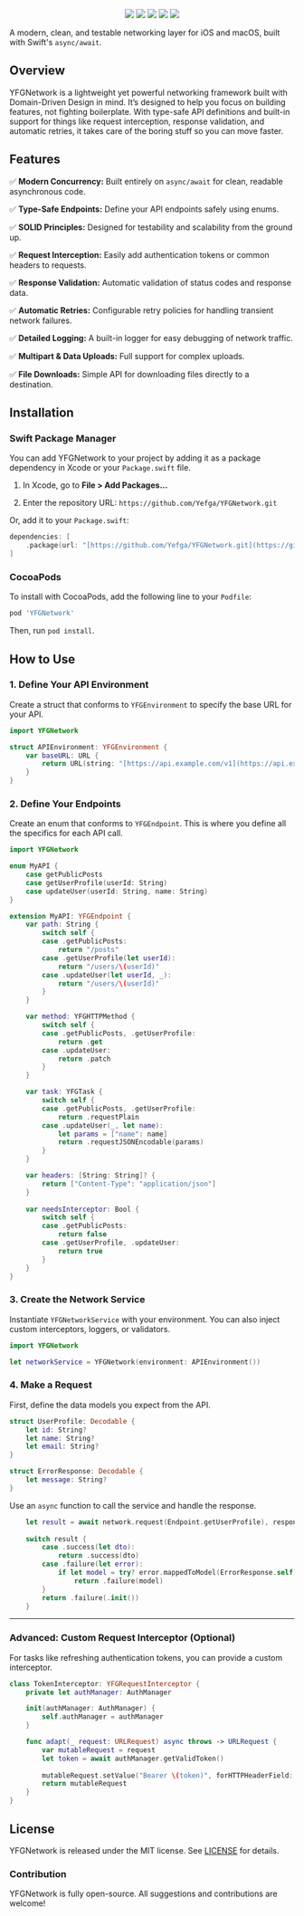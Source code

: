 
<p align="center">

<p align="center">
<a href="https://swift.org/package-manager/"><img src="https://img.shields.io/badge/swift-5.5+-brightgreen.svg"/></a>
<a href="https://swift.org/package-manager/"><img src="https://img.shields.io/badge/SPM-ready-orange.svg"></a>
<a href="#"><img src="https://img.shields.io/badge/License-MIT-blue.svg"></a>
<a href="https://en.wikipedia.org/wiki/IOS_13"><img src="https://img.shields.io/badge/iOS-13-blue.svg"></a>
<a href="https://www.apple.com/id/macos/macos-sequoia/"><img src="https://img.shields.io/badge/macOS-15-purple.svg"></a>

</p>


A modern, clean, and testable networking layer for iOS and macOS, built with Swift's `async/await`.

## Overview

YFGNetwork is a lightweight yet powerful networking framework built with Domain-Driven Design in mind. It’s designed to help you focus on building features, not fighting boilerplate. With type-safe API definitions and built-in support for things like request interception, response validation, and automatic retries, it takes care of the boring stuff so you can move faster.

## Features

✅ **Modern Concurrency:** Built entirely on `async/await` for clean, readable asynchronous code.
    
✅ **Type-Safe Endpoints:** Define your API endpoints safely using enums.
    
✅ **SOLID Principles:** Designed for testability and scalability from the ground up.
    
✅ **Request Interception:** Easily add authentication tokens or common headers to requests.
    
✅ **Response Validation:** Automatic validation of status codes and response data.
    
✅ **Automatic Retries:** Configurable retry policies for handling transient network failures.
    
✅ **Detailed Logging:** A built-in logger for easy debugging of network traffic.
    
✅ **Multipart & Data Uploads:** Full support for complex uploads.
    
✅ **File Downloads:** Simple API for downloading files directly to a destination.
    


    

## Installation

### Swift Package Manager

You can add YFGNetwork to your project by adding it as a package dependency in Xcode or your `Package.swift` file.

1. In Xcode, go to **File > Add Packages...**
    
2. Enter the repository URL: `https://github.com/Yefga/YFGNetwork.git`
        

Or, add it to your `Package.swift`:

```swift
dependencies: [
    .package(url: "[https://github.com/Yefga/YFGNetwork.git](https://github.com/Yefga/YFGNetwork.git)", from: "0.0.1")
]
```

### CocoaPods

To install with CocoaPods, add the following line to your `Podfile`:

```ruby
pod 'YFGNetwork'
```

Then, run `pod install`.

## How to Use

### 1. Define Your API Environment
Create a struct that conforms to `YFGEnvironment` to specify the base URL for your API.

```swift
import YFGNetwork

struct APIEnvironment: YFGEnvironment {
    var baseURL: URL {
        return URL(string: "[https://api.example.com/v1](https://api.example.com/v1)")!
    }
}
```

### 2. Define Your Endpoints

Create an enum that conforms to `YFGEndpoint`. This is where you define all the specifics for each API call.

```swift
import YFGNetwork

enum MyAPI {
    case getPublicPosts
    case getUserProfile(userId: String)
    case updateUser(userId: String, name: String)
}

extension MyAPI: YFGEndpoint {
    var path: String {
        switch self {
        case .getPublicPosts:
            return "/posts"
        case .getUserProfile(let userId):
            return "/users/\(userId)"
        case .updateUser(let userId, _):
            return "/users/\(userId)"
        }
    }

    var method: YFGHTTPMethod {
        switch self {
        case .getPublicPosts, .getUserProfile:
            return .get
        case .updateUser:
            return .patch
        }
    }

    var task: YFGTask {
        switch self {
        case .getPublicPosts, .getUserProfile:
            return .requestPlain
        case .updateUser(_, let name):
            let params = ["name": name]
            return .requestJSONEncodable(params)
        }
    }

    var headers: [String: String]? {
        return ["Content-Type": "application/json"]
    }
    
    var needsInterceptor: Bool {
        switch self {
        case .getPublicPosts:
            return false
        case .getUserProfile, .updateUser:
            return true
        }
    }    
}
```

### 3. Create the Network Service

Instantiate `YFGNetworkService` with your environment. You can also inject custom interceptors, loggers, or validators.

```swift
import YFGNetwork

let networkService = YFGNetwork(environment: APIEnvironment())
```

### 4. Make a Request

First, define the data models you expect from the API.
```swift
struct UserProfile: Decodable {
    let id: String?
    let name: String?
    let email: String?
}

struct ErrorResponse: Decodable {
    let message: String?
}
```
Use an `async` function to call the service and handle the response.
```swift
    let result = await network.request(Endpoint.getUserProfile), responseType: UserProfile.self, errorType: ErrorResponse.self)
        
    switch result {
        case .success(let dto):
            return .success(dto)
        case .failure(let error):
            if let model = try? error.mappedToModel(ErrorResponse.self) {
                return .failure(model)
        }
        return .failure(.init())
    }
```
___

### Advanced: Custom Request Interceptor (Optional)

For tasks like refreshing authentication tokens, you can provide a custom interceptor.

```swift
class TokenInterceptor: YFGRequestInterceptor {
    private let authManager: AuthManager

    init(authManager: AuthManager) {
        self.authManager = authManager
    }

    func adapt(_ request: URLRequest) async throws -> URLRequest {
        var mutableRequest = request        
        let token = await authManager.getValidToken()
        
        mutableRequest.setValue("Bearer \(token)", forHTTPHeaderField: "Authorization")
        return mutableRequest
    }
}
```

## License
YFGNetwork is released under the MIT license. See [LICENSE](https://github.com/yefga/YFGNetwork/blob/main/LICENSE) for details.

### Contribution
YFGNetwork is fully open-source. All suggestions and contributions are welcome!
